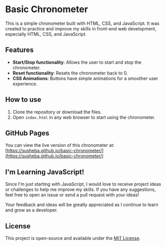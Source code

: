 # Basic Chronometer

This is a simple chronometer built with HTML, CSS, and JavaScript. It was created to practice and improve my skills in front-end web development, especially HTML, CSS, and JavaScript.

## Features
- **Start/Stop functionality**: Allows the user to start and stop the chronometer.
- **Reset functionality**: Resets the chronometer back to 0.
- **CSS Animations**: Buttons have simple animations for a smoother user experience.

## How to use
1. Clone the repository or download the files.
2. Open `index.html` in any web browser to start using the chronometer.

## GitHub Pages
You can view the live version of this chronometer at:  
[https://susheba.github.io/basic-chronometer/](https://susheba.github.io/basic-chronometer/)

## I'm Learning JavaScript!

Since I'm just starting with JavaScript, I would love to receive project ideas or challenges to help me improve my skills. If you have any suggestions, feel free to open an issue or send a pull request with your ideas!

Your feedback and ideas will be greatly appreciated as I continue to learn and grow as a developer.

## License
This project is open-source and available under the [MIT License](LICENSE).